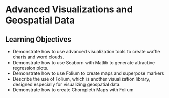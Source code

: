 # Advanced Visualizations and Geospatial Data
## Learning Objectives
- Demonstrate how to use advanced visualization tools to create waffle charts and word clouds.
- Demonstrate how to use Seaborn with Matlib to generate attractive regression plots.
- Demonstrate how to use Folium to create maps and superpose markers
- Describe the use of Folium, which is another visualization library, designed especially for visualizing geospatial data.
- Demonstrate how to create Choropleth Maps with Folium
